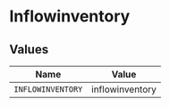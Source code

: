 # Inflowinventory


## Values

| Name              | Value             |
| ----------------- | ----------------- |
| `INFLOWINVENTORY` | inflowinventory   |